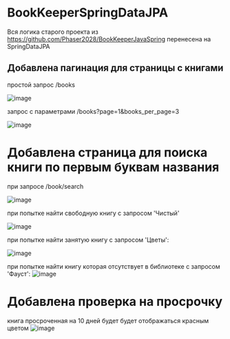 # BookKeeperSpringDataJPA

Вся логика старого проекта из https://github.com/Phaser2028/BookKeeperJavaSpring перенесена на SpringDataJPA

## Добавлена пагинация для страницы с книгами

простой запрос /books

![image](https://user-images.githubusercontent.com/43641188/236622093-6fb9adf5-79d1-4aee-8483-ce32261acd66.png)

запрос с параметрами /books?page=1&books_per_page=3

![image](https://user-images.githubusercontent.com/43641188/236622165-ef3cf53b-b798-415f-9dd0-5572875382b3.png)

# Добавлена страница для поиска книги по первым буквам названия

при запросе /book/search

![image](https://user-images.githubusercontent.com/43641188/236622240-7ced8363-7c67-40ac-b1a3-e604b1a5699c.png)

при попытке найти свободную книгу с запросом 'Чистый' 

![image](https://user-images.githubusercontent.com/43641188/236622522-b165c602-3763-4e11-8469-43e6dd87bdb2.png)

при попытке найти занятую книгу с запросом 'Цветы':

![image](https://user-images.githubusercontent.com/43641188/236623139-145107a6-9798-4be9-a85a-8d8e29cd9718.png)


при попытке найти книгу которая отсутствует в библиотеке с запросом 'Фауст':
![image](https://user-images.githubusercontent.com/43641188/236622764-a72020f1-c372-464c-982f-bab89bb90378.png)

# Добавлена проверка на просрочку

книга просроченная на 10 дней будет будет отображаться красным цветом
![image](https://user-images.githubusercontent.com/43641188/236623012-1e38708e-4f45-4070-9919-53b23aae6452.png)




